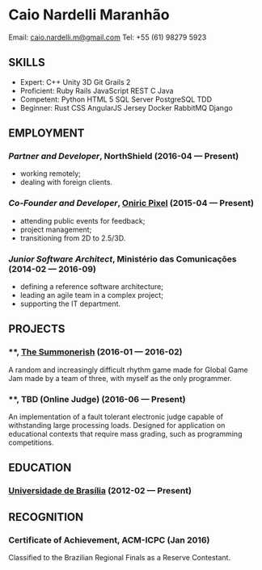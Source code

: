Caio Nardelli Maranhão
============
Email: caio.nardelli.m@gmail.com
Tel: +55 (61) 98279 5923




## SKILLS

  - Expert: C++ Unity 3D Git Grails 2 
  - Proficient: Ruby Rails JavaScript REST C Java 
  - Competent: Python HTML 5 SQL Server PostgreSQL TDD 
  - Beginner: Rust CSS AngularJS Jersey Docker RabbitMQ Django 

## EMPLOYMENT

### *Partner and Developer*, NorthShield (2016-04 — Present)


  - working remotely;
  - dealing with foreign clients.

### *Co-Founder and Developer*, [Oniric Pixel](http://www.oniricpixel.com.br) (2015-04 — Present)


  - attending public events for feedback;
  - project management;
  - transitioning from 2D to 2.5/3D.

### *Junior Software Architect*, Ministério das Comunicações (2014-02 — 2016-09)


  - defining a reference software architecture;
  - leading an agile team in a complex project;
  - supporting the IT department.


## PROJECTS

### **, [The Summonerish](http://github.com/CaioIcy/ggj2016-the_summonerish) (2016-01 — 2016-02)


A random and increasingly difficult rhythm game made for Global Game<br>Jam made by a team of three, with myself as the only programmer.

### **, TBD (Online Judge) (2016-06 — Present)


An implementation of a fault tolerant electronic judge capable of<br>withstanding large processing loads. Designed for application on<br>educational contexts that require mass grading, such as programming competitions.



## EDUCATION

### [Universidade de Brasília](https://unb.br/) (2012-02 — Present)









## RECOGNITION

### Certificate of Achievement, ACM-ICPC (Jan 2016)
Classified to the Brazilian Regional Finals as a Reserve Contestant.




